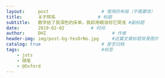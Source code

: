 ```yaml
---
layout:     post   				    # 使用的布局（不需要改）
title:      关于转系				# 标题 
subtitle:   数学给了我深色的床单，我却用眼泪将它哭浅 #副标题
date:       2019-02-02			# 时间
author:     DHZ 						# 作者
header-img: img/post-bg-YesOrNo.jpg 	#这篇文章标题背景图片
catalog: true 						# 是否归档
tags:								#标签
    - jots
    - 随笔
    - @Oxford
---
```


